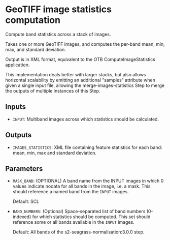# GeoTIFF image statistics computation

Compute band statistics across a stack of images.

Takes one or more GeoTIFF images, and computes the per-band mean, min, max,
and standard deviation.

Output is in XML format, equivalent to the OTB ComputeImageStatistics
application.

This implementation deals better with larger stacks, but also allows
horizontal scalability by emitting an additional "samples" attribute when
given a single input file, allowing the merge-images-statistics Step to merge
the outputs of multiple instances of this Step.

## Inputs

- `INPUT`: Multiband images across which statistics should be calculated.

## Outputs

- `IMAGES_STATISTICS`: XML file containing feature statistics for each band:
  mean, min, max and standard deviation.

## Parameters

- `MASK_BAND`: (OPTIONAL) A band name from the INPUT images in which 0 values
  indicate nodata for all bands in the image, i.e. a mask. This should reference
  a named band from the `INPUT` images.

  Default: SCL

- `BAND_NUMBERS`: (Optional) Space-separated list of band numbers (0-indexed)
  for which statistics should be computed. This set should reference some or all
  bands available in the `INPUT` images.

  Default: All bands of the s2-seagrass-normalisation:3.0.0 step.
